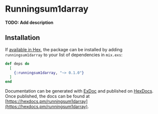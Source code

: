 # Runningsum1darray

**TODO: Add description**

## Installation

If [available in Hex](https://hex.pm/docs/publish), the package can be installed
by adding `runningsum1darray` to your list of dependencies in `mix.exs`:

```elixir
def deps do
  [
    {:runningsum1darray, "~> 0.1.0"}
  ]
end
```

Documentation can be generated with [ExDoc](https://github.com/elixir-lang/ex_doc)
and published on [HexDocs](https://hexdocs.pm). Once published, the docs can
be found at [https://hexdocs.pm/runningsum1darray](https://hexdocs.pm/runningsum1darray).

